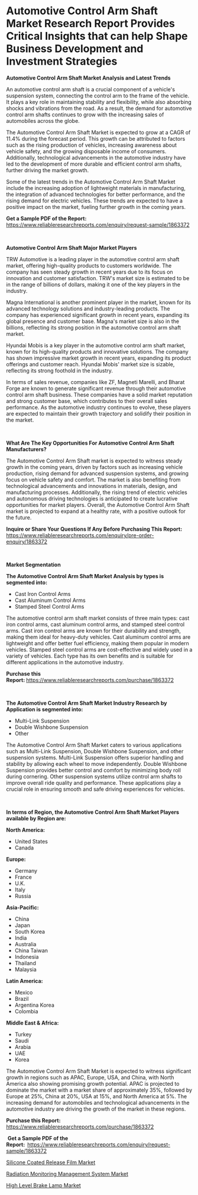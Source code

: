 <p><h1>Automotive Control Arm Shaft Market Research Report Provides Critical Insights that can help Shape Business Development and Investment Strategies</h1></p><p><strong>Automotive Control Arm Shaft Market Analysis and Latest Trends</strong></p>
<p><p>An automotive control arm shaft is a crucial component of a vehicle's suspension system, connecting the control arm to the frame of the vehicle. It plays a key role in maintaining stability and flexibility, while also absorbing shocks and vibrations from the road. As a result, the demand for automotive control arm shafts continues to grow with the increasing sales of automobiles across the globe.</p><p>The Automotive Control Arm Shaft Market is expected to grow at a CAGR of 11.4% during the forecast period. This growth can be attributed to factors such as the rising production of vehicles, increasing awareness about vehicle safety, and the growing disposable income of consumers. Additionally, technological advancements in the automotive industry have led to the development of more durable and efficient control arm shafts, further driving the market growth.</p><p>Some of the latest trends in the Automotive Control Arm Shaft Market include the increasing adoption of lightweight materials in manufacturing, the integration of advanced technologies for better performance, and the rising demand for electric vehicles. These trends are expected to have a positive impact on the market, fueling further growth in the coming years.</p></p>
<p><strong>Get a Sample PDF of the Report:&nbsp;</strong> <a href="https://www.reliableresearchreports.com/enquiry/request-sample/1863372">https://www.reliableresearchreports.com/enquiry/request-sample/1863372</a></p>
<p>&nbsp;</p>
<p><strong>Automotive Control Arm Shaft Major Market Players</strong></p>
<p><p>TRW Automotive is a leading player in the automotive control arm shaft market, offering high-quality products to customers worldwide. The company has seen steady growth in recent years due to its focus on innovation and customer satisfaction. TRW's market size is estimated to be in the range of billions of dollars, making it one of the key players in the industry.</p><p>Magna International is another prominent player in the market, known for its advanced technology solutions and industry-leading products. The company has experienced significant growth in recent years, expanding its global presence and customer base. Magna's market size is also in the billions, reflecting its strong position in the automotive control arm shaft market.</p><p>Hyundai Mobis is a key player in the automotive control arm shaft market, known for its high-quality products and innovative solutions. The company has shown impressive market growth in recent years, expanding its product offerings and customer reach. Hyundai Mobis' market size is sizable, reflecting its strong foothold in the industry.</p><p>In terms of sales revenue, companies like ZF, Magneti Marelli, and Bharat Forge are known to generate significant revenue through their automotive control arm shaft business. These companies have a solid market reputation and strong customer base, which contributes to their overall sales performance. As the automotive industry continues to evolve, these players are expected to maintain their growth trajectory and solidify their position in the market.</p></p>
<p>&nbsp;</p>
<p><strong>What Are The Key Opportunities For Automotive Control Arm Shaft Manufacturers?</strong></p>
<p><p>The Automotive Control Arm Shaft market is expected to witness steady growth in the coming years, driven by factors such as increasing vehicle production, rising demand for advanced suspension systems, and growing focus on vehicle safety and comfort. The market is also benefiting from technological advancements and innovations in materials, design, and manufacturing processes. Additionally, the rising trend of electric vehicles and autonomous driving technologies is anticipated to create lucrative opportunities for market players. Overall, the Automotive Control Arm Shaft market is projected to expand at a healthy rate, with a positive outlook for the future.</p></p>
<p><strong>Inquire or Share Your Questions If Any Before Purchasing This Report:</strong> <a href="https://www.reliableresearchreports.com/enquiry/pre-order-enquiry/1863372">https://www.reliableresearchreports.com/enquiry/pre-order-enquiry/1863372</a></p>
<p>&nbsp;</p>
<p><strong>Market Segmentation</strong></p>
<p><strong>The Automotive Control Arm Shaft Market Analysis by types is segmented into:</strong></p>
<p><ul><li>Cast Iron Control Arms</li><li>Cast Aluminum Control Arms</li><li>Stamped Steel Control Arms</li></ul></p>
<p><p>The automotive control arm shaft market consists of three main types: cast iron control arms, cast aluminum control arms, and stamped steel control arms. Cast iron control arms are known for their durability and strength, making them ideal for heavy-duty vehicles. Cast aluminum control arms are lightweight and offer better fuel efficiency, making them popular in modern vehicles. Stamped steel control arms are cost-effective and widely used in a variety of vehicles. Each type has its own benefits and is suitable for different applications in the automotive industry.</p></p>
<p><strong>Purchase this Report:&nbsp;</strong><a href="https://www.reliableresearchreports.com/purchase/1863372">https://www.reliableresearchreports.com/purchase/1863372</a></p>
<p>&nbsp;</p>
<p><strong>The Automotive Control Arm Shaft Market Industry Research by Application is segmented into:</strong></p>
<p><ul><li>Multi-Link Suspension</li><li>Double Wishbone Suspension</li><li>Other</li></ul></p>
<p><p>The Automotive Control Arm Shaft Market caters to various applications such as Multi-Link Suspension, Double Wishbone Suspension, and other suspension systems. Multi-Link Suspension offers superior handling and stability by allowing each wheel to move independently. Double Wishbone Suspension provides better control and comfort by minimizing body roll during cornering. Other suspension systems utilize control arm shafts to improve overall ride quality and performance. These applications play a crucial role in ensuring smooth and safe driving experiences for vehicles.</p></p>
<p>&nbsp;</p>
<p><strong>In terms of Region, the Automotive Control Arm Shaft Market Players available by Region are:</strong></p>
<p>
    <p> <strong> North America: </strong>
        <ul>
            <li>United States</li>
            <li>Canada</li>
        </ul>
        </p> 
    <p> <strong> Europe: </strong>
        <ul>
            <li>Germany</li>
            <li>France</li>
            <li>U.K.</li>
            <li>Italy</li>
            <li>Russia</li>
        </ul>
        </p> 
    <p> <strong> Asia-Pacific: </strong>
        <ul>
            <li>China</li>
            <li>Japan</li>
            <li>South Korea</li>
            <li>India</li>
            <li>Australia</li>
            <li>China Taiwan</li>
            <li>Indonesia</li>
            <li>Thailand</li>
            <li>Malaysia</li>
        </ul>
        </p> 
    <p> <strong> Latin America: </strong>
        <ul>
            <li>Mexico</li>
            <li>Brazil</li>
            <li>Argentina Korea</li>
            <li>Colombia</li>
        </ul>
        </p> 
    <p> <strong> Middle East & Africa: </strong>
        <ul>
            <li>Turkey</li>
            <li>Saudi</li>
            <li>Arabia</li>
            <li>UAE</li>
            <li>Korea</li>
        </ul>
    </p>
    </p>
<p><p>The Automotive Control Arm Shaft Market is expected to witness significant growth in regions such as APAC, Europe, USA, and China, with North America also showing promising growth potential. APAC is projected to dominate the market with a market share of approximately 35%, followed by Europe at 25%, China at 20%, USA at 15%, and North America at 5%. The increasing demand for automobiles and technological advancements in the automotive industry are driving the growth of the market in these regions.</p></p>
<p><strong>Purchase this Report: </strong><a href="https://www.reliableresearchreports.com/purchase/1863372">https://www.reliableresearchreports.com/purchase/1863372</a></p>
<p>&nbsp;<strong>Get a Sample PDF of the Report:&nbsp;&nbsp;</strong><a href="https://www.reliableresearchreports.com/enquiry/request-sample/1863372">https://www.reliableresearchreports.com/enquiry/request-sample/1863372</a></p>
<p><strong></strong></p>
<p><p><a href="https://view.publitas.com/reportprime-1/silicone-coated-release-film-market-analysis-and-market-size-global-industry-overview-market-segmentation-and-forecast-2023-to-2030/">Silicone Coated Release Film Market</a></p><p><a href="https://view.publitas.com/reportprime-1/radiation-monitoring-management-system-market-size-and-examines-its-market-scope-with-a-primary-focus-on-growth-opportunities-and-forecasted-trends-spanning-from-2023-to-2030/">Radiation Monitoring Management System Market</a></p><p><a href="https://view.publitas.com/reportprime-1/high-level-brake-lamp-market-research-report-forecasted-for-period-from-2023-2030-by-market-type-market-application-and-region/">High Level Brake Lamp Market</a></p></p>